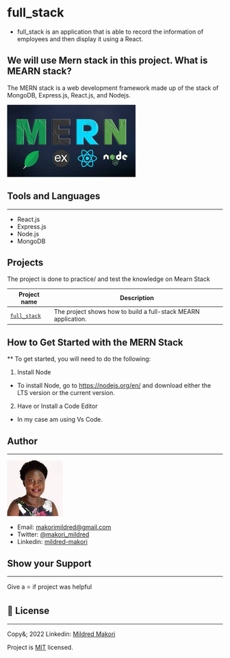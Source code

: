 # full_stack

- full_stack is an application that is able to record the information of employees and then display it using a React.

## We will use Mern stack in this project. What is MEARN stack?
The MERN stack is a web development framework made up of the stack of MongoDB, Express.js, React.js, and Nodejs. 

![Mearn Stack](/mern.jpg)

## Tools and Languages
---
- React.js
- Express.js
- Node.js
- MongoDB

## Projects
The project is done to practice/ and test the knowledge on Mearn Stack

| Project name | Description |
| ------------ | ----------- |
| [`full_stack`](https://github.com/kwamboka1/BST/blob/main/BST.js)| The project shows how to build a full-stack MEARN application.|

## How to Get Started with the MERN Stack
** To get started, you will need to do the following:

1. Install Node
- To install Node, go to https://nodejs.org/en/ and download either the LTS version or the current version.
2. Have or Install a Code Editor
- In my case am using Vs Code.




## Author

---

![Mily](/mily.jfif)

- Email: [makorimildred@gmail.com](https://mail.google.com/)
- Twitter: [@makori_mildred](https://twitter.com/makori_mildred)
- Linkedin: [mildred-makori](https://ke.linkedin.com/in/mildred-makori-892652120)

## Show your Support

---

Give a :star: if project was helpful

## :page_facing_up: License

---

Copy&; 2022 Linkedin: [Mildred Makori](https://ke.linkedin.com/in/mildred-makori-892652120)

Project is [MIT](https://opensource.org/licenses/MIT) licensed.

